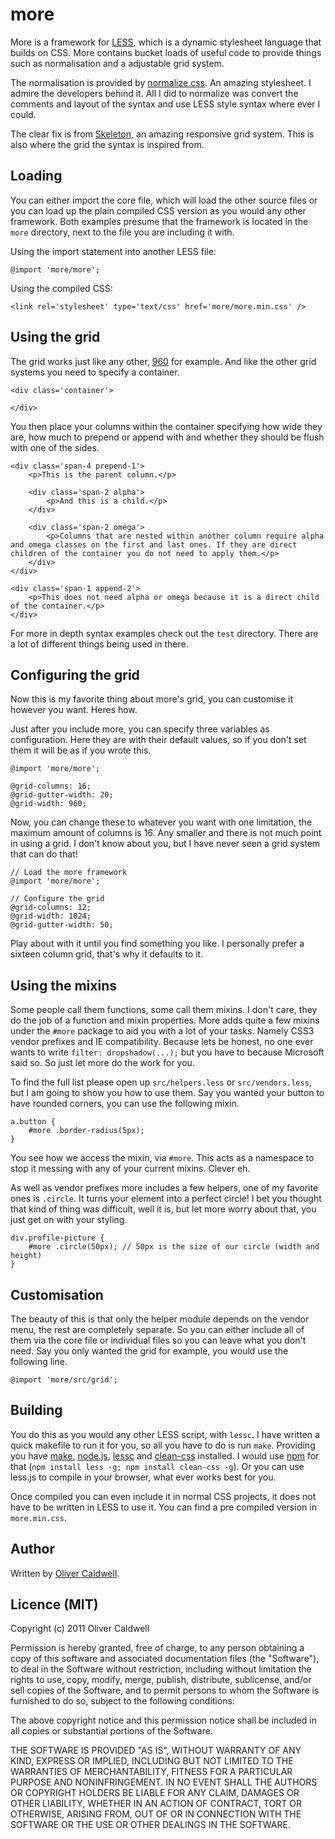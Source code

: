 # more

More is a framework for [LESS](http://lesscss.org/), which is a dynamic stylesheet language that builds on CSS. More contains bucket loads of useful code to provide things such as normalisation and a adjustable grid system.

The normalisation is provided by [normalize.css](https://github.com/necolas/normalize.css). An amazing stylesheet. I admire the developers behind it. All I did to normalize was convert the comments and layout of the syntax and use LESS style syntax where ever I could.

The clear fix is from [Skeleton](https://github.com/dhgamache/Skeleton), an amazing responsive grid system. This is also where the grid the syntax is inspired from.

## Loading

You can either import the core file, which will load the other source files or you can load up the plain compiled CSS version as you would any other framework. Both examples presume that the framework is located in the `more` directory, next to the file you are including it with.

Using the import statement into another LESS file:

	@import 'more/more';

Using the compiled CSS:

	<link rel='stylesheet' type='text/css' href='more/more.min.css' />

## Using the grid

The grid works just like any other, [960](http://960.gs/) for example. And like the other grid systems you need to specify a container.

	<div class='container'>
		
	</div>

You then place your columns within the container specifying how wide they are, how much to prepend or append with and whether they should be flush with one of the sides.

	<div class='span-4 prepend-1'>
		<p>This is the parent column.</p>
		
		<div class='span-2 alpha'>
			<p>And this is a child.</p>
		</div>
		
		<div class='span-2 omega'>
			<p>Columns that are nested within another column require alpha and omega classes on the first and last ones. If they are direct children of the container you do not need to apply them.</p>
		</div>
	</div>
	
	<div class='span-1 append-2'>
		<p>This does not need alpha or omega because it is a direct child of the container.</p>
	</div>

For more in depth syntax examples check out the `test` directory. There are a lot of different things being used in there.

## Configuring the grid

Now this is my favorite thing about more's grid, you can customise it however you want. Heres how.

Just after you include more, you can specify three variables as configuration. Here they are with their default values, so if you don't set them it will be as if you wrote this.

	@import 'more/more';
	
	@grid-columns: 16;
	@grid-gutter-width: 20;
	@grid-width: 960;

Now, you can change these to whatever you want with one limitation, the maximum amount of columns is 16. Any smaller and there is not much point in using a grid. I don't know about you, but I have never seen a grid system that can do that!

	// Load the more framework
	@import 'more/more';
	
	// Configure the grid
	@grid-columns: 12;
	@grid-width: 1024;
	@grid-gutter-width: 50;

Play about with it until you find something you like. I personally prefer a sixteen column grid, that's why it defaults to it.

## Using the mixins

Some people call them functions, some call them mixins. I don't care, they do the job of a function and mixin properties. More adds quite a few mixins under the `#more` package to aid you with a lot of your tasks. Namely CSS3 vendor prefixes and IE compatibility. Because lets be honest, no one ever wants to write `filter: dropshadow(...);` but you have to because Microsoft said so. So just let more do the work for you.

To find the full list please open up `src/helpers.less` or `src/vendors.less`, but I am going to show you how to use them. Say you wanted your button to have rounded corners, you can use the following mixin.

	a.button {
		#more .border-radius(5px);
	}

You see how we access the mixin, via `#more`. This acts as a namespace to stop it messing with any of your current mixins. Clever eh.

As well as vendor prefixes more includes a few helpers, one of my favorite ones is `.circle`. It turns your element into a perfect circle! I bet you thought that kind of thing was difficult, well it is, but let more worry about that, you just get on with your styling.

	div.profile-picture {
		#more .circle(50px); // 50px is the size of our circle (width and height)
	}

## Customisation

The beauty of this is that only the helper module depends on the vendor menu, the rest are completely separate. So you can either include all of them via the core file or individual files so you can leave what you don't need. Say you only wanted the grid for example, you would use the following line.

	@import 'more/src/grid';

## Building

You do this as you would any other LESS script, with `lessc`. I have written a quick makefile to run it for you, so all you have to do is run `make`. Providing you have [make](http://www.gnu.org/s/make/), [node.js](http://nodejs.org/), [lessc](https://github.com/cloudhead/less.js) and [clean-css](https://github.com/GoalSmashers/clean-css) installed. I would use [npm](http://npmjs.org/) for that (`npm install less -g; npm install clean-css -g`). Or you can use less.js to compile in your browser, what ever works best for you.

Once compiled you can even include it in normal CSS projects, it does not have to be written in LESS to use it. You can find a pre compiled version in `more.min.css`.

## Author

Written by [Oliver Caldwell](http://olivercaldwell.co.uk/).

## Licence (MIT)

Copyright (c) 2011 Oliver Caldwell

Permission is hereby granted, free of charge, to any person obtaining a copy of this software and associated documentation files (the "Software"), to deal in the Software without restriction, including without limitation the rights to use, copy, modify, merge, publish, distribute, sublicense, and/or sell copies of the Software, and to permit persons to whom the Software is furnished to do so, subject to the following conditions:

The above copyright notice and this permission notice shall be included in all copies or substantial portions of the Software.

THE SOFTWARE IS PROVIDED "AS IS", WITHOUT WARRANTY OF ANY KIND, EXPRESS OR IMPLIED, INCLUDING BUT NOT LIMITED TO THE WARRANTIES OF MERCHANTABILITY, FITNESS FOR A PARTICULAR PURPOSE AND NONINFRINGEMENT. IN NO EVENT SHALL THE AUTHORS OR COPYRIGHT HOLDERS BE LIABLE FOR ANY CLAIM, DAMAGES OR OTHER LIABILITY, WHETHER IN AN ACTION OF CONTRACT, TORT OR OTHERWISE, ARISING FROM, OUT OF OR IN CONNECTION WITH THE SOFTWARE OR THE USE OR OTHER DEALINGS IN THE SOFTWARE.